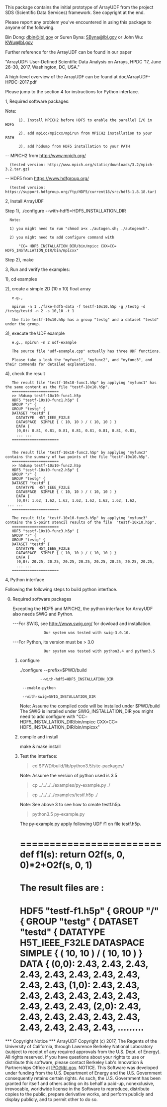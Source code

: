 This package contains the initial prototype of ArrayUDF from the project SDS (Scientific Data Services) framework. See copyright at the end. 

Please report any problem you've encountered in using this package to anyone of the following.

Bin Dong: dbin@lbl.gov or  Suren Byna: SByna@lbl.gov  or John Wu: KWu@lbl.gov

Further reference for the ArrayUDF can be found in our paper 

"ArrayUDF: User-Defined Scientific Data Analysis on Arrays, HPDC ’17, June 26–30, 2017, Washington, DC, USA."

A high-level overview of the ArrayUDF can be found at doc/ArrayUDF-HPDC-2017.pdf


Please jump to the section 4 for instructions for Python interface.


1, Required software packages:

   Note:

          1), Install MPICH2 before HDF5 to enable the parallel I/O in HDF5

          2), add mpicc/mpicxx/mpirun from MPICH2 installation to your PATH

          3), add h5dump from HDF5 installation to your PATH

	  
   -- MPICH2 from http://www.mpich.org/ 

      (tested version: http://www.mpich.org/static/downloads/3.2/mpich-3.2.tar.gz)


      
   -- HDF5 from https://www.hdfgroup.org/

      (tested version: https://support.hdfgroup.org/ftp/HDF5/current18/src/hdf5-1.8.18.tar)


2, Install ArrayUDF

   Step 1), ./configure  --with-hdf5=HDF5_INSTALLATION_DIR

      Note: 
 
      1) you might need to run "chmod a+x ./autogen.sh; ./autogench".
            
      2) you might need to add configure command with 

          "CC= HDF5_INSTALLATION_DIR/bin/mpicc CXX=CC= HDF5_INSTALLATION_DIR/bin/mpicxx"
 
   Step 2), make 


3, Run and verify the examples:

   1), cd examples

   2), create a simple 2D (10 x 10) float array

       e.g., 

       mpirun -n 1 ./fake-hdf5-data -f testf-10x10.h5p -g /testg -d /testg/testd -n 2 -s 10,10 -t 1
       
       the file testf-10x10.h5p has a group "testg" and a dataset "testd" under the group.

   3), execute the UDF example 
      
       e.g., mpirun -n 2 udf-example
      
       The source file "udf-example.cpp" actually has three UDF functions.
      
       Please take a look the "myfunc1", "myfunc2", and "myfunc3", and their commends for detailed explanations.
       
   4), check the result 
      
       The result file "testf-10x10-func1.h5p" by applying "myfunc1" has the same content as the file "testf-10x10.h5p".
       =====================
       >> h5dump testf-10x10-func1.h5p
       HDF5 "testf-10x10-func1.h5p" {
       GROUP "/" {
       GROUP "testg" {
       DATASET "testd" {
         DATATYPE  H5T_IEEE_F32LE
         DATASPACE  SIMPLE { ( 10, 10 ) / ( 10, 10 ) }
         DATA {
         (0,0): 0.81, 0.81, 0.81, 0.81, 0.81, 0.81, 0.81, 0.81, 
         ... ...
       =====================


       The result file "testf-10x10-func2.h5p" by applying "myfunc2" contains the summary of two points of the file "testf-10x10.h5p".
       =====================
       >> h5dump testf-10x10-func2.h5p
       HDF5 "testf-10x10-func2.h5p" {
       GROUP "/" {
       GROUP "testg" {
       DATASET "testd" {
         DATATYPE  H5T_IEEE_F32LE
         DATASPACE  SIMPLE { ( 10, 10 ) / ( 10, 10 ) }
         DATA {
         (0,0): 1.62, 1.62, 1.62, 1.62, 1.62, 1.62, 1.62, 1.62, 
	 ... ...
       =====================

       The result file "testf-10x10-func3.h5p" by applying "myfunc3" contains the 5-point stencil results of the file  "testf-10x10.h5p".
       =====================
       HDF5 "testf-10x10-func3.h5p" {
       GROUP "/" {
       GROUP "testg" {
       DATASET "testd" {
         DATATYPE  H5T_IEEE_F32LE
         DATASPACE  SIMPLE { ( 10, 10 ) / ( 10, 10 ) }
         DATA {
         (0,0): 20.25, 20.25, 20.25, 20.25, 20.25, 20.25, 20.25, 20.25,
         ... ...
       =====================



4, Python interface

   Following the following steps to build python interface.

0) Required software packages

      Excepting the HDF5 and MPICH2, the python interface for ArrayUDF
      also needs SWIG and Python.
      
      ---For SWIG,   see http://www.swig.org/ for dowload and installation.

      	     	     Our system was tested with swig-3.0.10.
		     
      ---For Python, its version must be > 3.0

      	     	     Our system was tested with python3.4 and python3.5
		     
   1) configure
       
       ./configure --prefix=$PWD/build
   
                   --with-hdf5=HDF5_INSTALLATION_DIR
		   
		   --enable-python

		   --with-swig=SWIG_INSTALLATION_DIR
		   
       Note:  Assume the compiled code will be installed under $PWD/build
              The SWIG is installed under SWIG_INSTALLATION_DIR
              you might need to add configure with "CC= HDF5_INSTALLATION_DIR/bin/mpicc
              CXX=CC= HDF5_INSTALLATION_DIR/bin/mpicxx"
	      
   2)  compile and install

       make & make install
   
   3) Test the interface:
      
       > cd $PWD/build/lib/python3.5/site-packages/
   
        Note: Assume the version of python used is 3.5
   
      > cp ../../../../examples/py-example.py ./
      
      > cp ../../../../examples/testf.h5p     ./
      
         Note: See above 3 to see how to create testf.h5p.
	 
      > python3.5 py-example.py
      
      The py-example.py apply following UDF f1 on file testf.h5p.
      
      ========================
      def f1(s):
          return O2f(s, 0, 0)*2+O2f(s, 0,  1)
      ========================

      The result files are :
      =======================
      HDF5 "testf-f1.h5p" {
      GROUP "/" {
         GROUP "testg" {
      	 DATASET "testd" {
         	 DATATYPE  H5T_IEEE_F32LE
                 DATASPACE  SIMPLE { ( 10, 10 ) / ( 10, 10 ) }
           DATA {
            (0,0): 2.43, 2.43, 2.43, 2.43, 2.43, 2.43, 2.43, 2.43, 2.43, 2.43,
            (1,0): 2.43, 2.43, 2.43, 2.43, 2.43, 2.43, 2.43, 2.43, 2.43, 2.43,
            (2,0): 2.43, 2.43, 2.43, 2.43, 2.43, 2.43, 2.43, 2.43, 2.43, 2.43,
            .........
      ======================

*** Copyright Notice ***
ArrayUDF Copyright (c) 2017, The Regents of the University of California, through Lawrence Berkeley National Laboratory (subject to receipt of any required approvals from the U.S. Dept. of Energy).  All rights reserved.
If you have questions about your rights to use or distribute this software, please contact Berkeley Lab's Innovation & Partnerships Office at  IPO@lbl.gov.
NOTICE.  This Software was developed under funding from the U.S. Department of Energy and the U.S. Government consequently retains certain rights. As such, the U.S. Government has been granted for itself and others acting on its behalf a paid-up, nonexclusive, irrevocable, worldwide license in the Software to reproduce, distribute copies to the public, prepare derivative works, and perform publicly and display publicly, and to permit other to do so.
